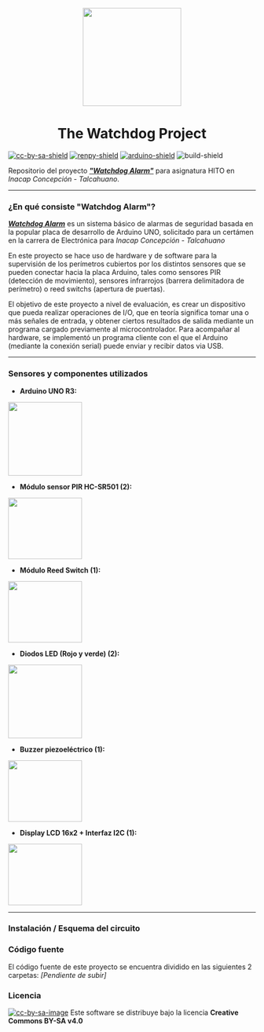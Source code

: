 [cc-by-sa]: http://creativecommons.org/licenses/by-sa/4.0/
[renpy]: https://renpy.org/
[arduino]: https://www.arduino.cc/

[cc-by-sa-image]: https://licensebuttons.net/l/by-sa/4.0/88x31.png
[cc-by-sa-shield]: https://img.shields.io/badge/Licencia-CC--BY--SA%204.0-brightgreen
[renpy-shield]: https://img.shields.io/badge/Motor%20Gráfico-Ren'Py-red
[arduino-shield]: https://img.shields.io/badge/Hardware-Arduino-blue
[build-shield]: https://img.shields.io/badge/Build-Not%20available-yellow

<p align="center">
  <img width="200" height="200" src="https://user-images.githubusercontent.com/77955772/193131412-71156534-2981-4b9b-bc94-21015538ff8c.png">
</p>

<h1 align = "center"> The Watchdog Project </h1>

[![cc-by-sa-shield]][cc-by-sa] [![renpy-shield]][renpy] [![arduino-shield]][arduino] ![build-shield]

Repositorio del proyecto _**<ins>"Watchdog Alarm"</ins>**_ para asignatura HITO en _Inacap Concepción - Talcahuano_.

---

### ¿En qué consiste "Watchdog Alarm"?
_**<ins>Watchdog Alarm</ins>**_ es un sistema básico de alarmas de seguridad basada en la popular placa de desarrollo de Arduino UNO, solicitado para un certámen en la carrera de Electrónica para _Inacap Concepción - Talcahuano_

En este proyecto se hace uso de hardware y de software para la supervisión de los perímetros cubiertos por los distintos sensores que se pueden conectar hacia la placa Arduino, tales como sensores PIR (detección de movimiento), sensores infrarrojos (barrera delimitadora de perímetro) o reed switchs (apertura de puertas).

El objetivo de este proyecto a nivel de evaluación, es crear un dispositivo que pueda realizar operaciones de I/O, que en teoría significa tomar una o más señales de entrada, y obtener ciertos resultados de salida mediante un programa cargado previamente al microcontrolador.
Para acompañar al hardware, se implementó un programa cliente con el que el Arduino (mediante la conexión serial) puede enviar y recibir datos via USB.

---

### Sensores y componentes utilizados

* **Arduino UNO R3:**
<img width="150" height="150" src="https://arduino.cl/wp-content/uploads/2019/09/Arduino-Uno.jpg">

* **Módulo sensor PIR HC-SR501 (2):**
<img width="150" height="125" src="https://www.seekpng.com/png/detail/356-3562233_pir-motion-sensor-module-pir-motion-sensor.png">

* **Módulo Reed Switch (1):**
<img width="150" height="125" src="https://www.seekpng.com/png/detail/277-2771854_reed-switch.png">

* **Diodos LED (Rojo y verde) (2):**
<img width="150" height="150" src="https://atlas-content-cdn.pixelsquid.com/assets_v2/283/2830791147733914962/jpeg-600/G03.jpg">

* **Buzzer piezoeléctrico (1):**
<img width="150" height="125" src="https://http2.mlstatic.com/D_NQ_NP_894633-MLC48098689757_112021-O.webp">

* **Display LCD 16x2 + Interfaz I2C (1):**
<img width="150" height="125" src="https://www.winstar.com.tw/uploads/photos/character-lcd-display-modules/WH1602W-TDI-2.jpg">

---

### Instalación / Esquema del circuito





### Código fuente
El código fuente de este proyecto se encuentra dividido en las siguientes 2 carpetas:
_[Pendiente de subir]_

### Licencia
[![cc-by-sa-image]][cc-by-sa]
Este software se distribuye bajo la licencia **Creative Commons BY-SA v4.0**
